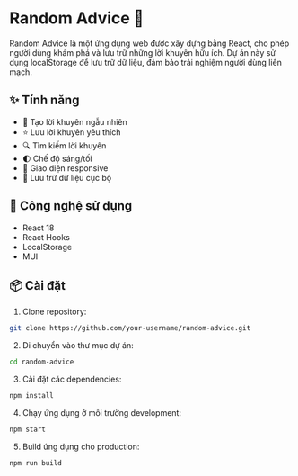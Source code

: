 # Random Advice 🎯

Random Advice là một ứng dụng web được xây dựng bằng React, cho phép người dùng khám phá và lưu trữ những lời khuyên hữu ích. Dự án này sử dụng localStorage để lưu trữ dữ liệu, đảm bảo trải nghiệm người dùng liền mạch.


## ✨ Tính năng

- 🎲 Tạo lời khuyên ngẫu nhiên
- ⭐ Lưu lời khuyên yêu thích
- 🔍 Tìm kiếm lời khuyên
- 🌓 Chế độ sáng/tối
- 📱 Giao diện responsive
- 💾 Lưu trữ dữ liệu cục bộ

## 🚀 Công nghệ sử dụng

- React 18
- React Hooks
- LocalStorage
- MUI

## 📦 Cài đặt

1. Clone repository:
```bash
git clone https://github.com/your-username/random-advice.git
```

2. Di chuyển vào thư mục dự án:
```bash
cd random-advice
```

3. Cài đặt các dependencies:
```bash
npm install
```

4. Chạy ứng dụng ở môi trường development:
```bash
npm start
```

5. Build ứng dụng cho production:
```bash
npm run build
```

